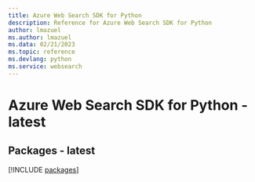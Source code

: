 ```yaml
---
title: Azure Web Search SDK for Python
description: Reference for Azure Web Search SDK for Python
author: lmazuel
ms.author: lmazuel
ms.data: 02/21/2023
ms.topic: reference
ms.devlang: python
ms.service: websearch
---
```

# Azure Web Search SDK for Python - latest
## Packages - latest
[!INCLUDE [packages](web-search-index.md)]